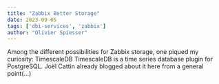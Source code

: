 ```yaml
---
title: "Zabbix Better Storage"
date: 2023-09-05
tags: ['dbi-services', 'zabbix']
author: "Olivier Spiesser"
---
```

Among the different possibilities for Zabbix storage, one piqued my curiosity: TimescaleDB TimescaleDB is a time series database plugin for PostgreSQL. Joël Cattin already blogged about it here from a general point(…)